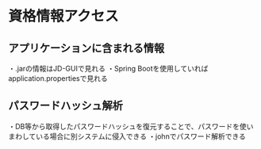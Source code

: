 # 資格情報アクセス

## アプリケーションに含まれる情報
・.jarの情報はJD-GUIで見れる
    ・Spring Bootを使用していればapplication.propertiesで見れる


## パスワードハッシュ解析
・DB等から取得したパスワードハッシュを復元することで、パスワードを使いまわしている場合に別システムに侵入できる
・johnでパスワード解析できる
